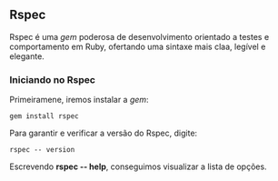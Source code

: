 ## Rspec 

Rspec é uma <em>gem</em> poderosa de desenvolvimento orientado a testes e comportamento em Ruby, ofertando uma sintaxe mais claa, legível e elegante. 

### Iniciando no Rspec

Primeiramene, iremos instalar a <em> gem</em>:

 ```
gem install rspec
```

Para garantir e verificar a versão do Rspec, digite:

```
rspec -- version
```
Escrevendo <b>rspec -- help</b>, conseguimos visualizar a lista de opções.

